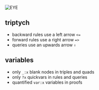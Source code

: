 ![EYE](https://josd.github.io/images/eye.png)

## triptych

- backward rules use a left arrow `<=`
- forward rules use a right arrow `=>`
- queries use an upwards arrow `⇑`

## variables

- only `_:x` blank nodes in triples and quads
- only `?x` quickvars in rules and queries
- quantified `var:x` variables in proofs
